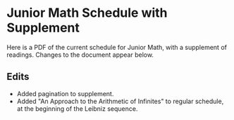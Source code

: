 # Junior Math Schedule with Supplement

Here is a PDF of the current schedule for Junior Math, with a supplement of readings.
Changes to the document appear below.

## Edits
- Added pagination to supplement.
- Added "An Approach to the Arithmetic of Infinites" to regular schedule,
at the beginning of the Leibniz sequence.
